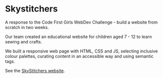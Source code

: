 # Skystitchers

A response to the Code First Girls WebDev Challenge - build a website from scratch in two weeks. 
<br>

Our team created an educational website for children aged 7 - 12 to learn sewing and crafts.
<br>

We built a responsive web page with HTML, CSS and JS, selecting inclusive colour palettes, curating content in an accessible way and using semantic tags.
<br>

See the [SkyStitchers website](https://team-blue-cfg-mooc-challenge.github.io/Skystichers/make.html).

